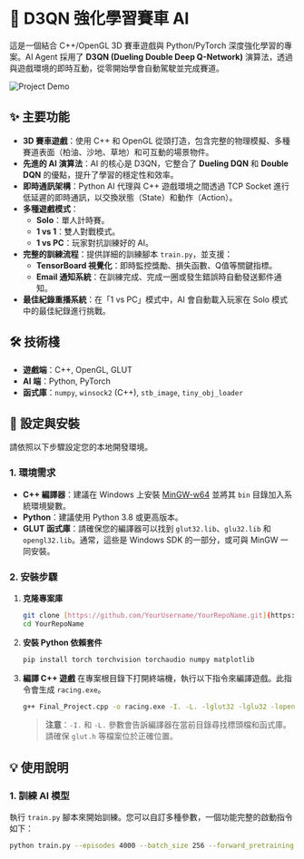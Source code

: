 # 🤖 D3QN 強化學習賽車 AI

這是一個結合 C++/OpenGL 3D 賽車遊戲與 Python/PyTorch 深度強化學習的專案。AI Agent 採用了 **D3QN (Dueling Double Deep Q-Network)** 演算法，透過與遊戲環境的即時互動，從零開始學會自動駕駛並完成賽道。

![Project Demo](https://googleusercontent.com/image_generation_content/0)

## ✨ 主要功能

* **3D 賽車遊戲**：使用 C++ 和 OpenGL 從頭打造，包含完整的物理模擬、多種賽道表面（柏油、沙地、草地）和可互動的場景物件。
* **先進的 AI 演算法**：AI 的核心是 D3QN，它整合了 **Dueling DQN** 和 **Double DQN** 的優點，提升了學習的穩定性和效率。
* **即時通訊架構**：Python AI 代理與 C++ 遊戲環境之間透過 TCP Socket 進行低延遲的即時通訊，以交換狀態（State）和動作（Action）。
* **多種遊戲模式**：
    * **Solo**：單人計時賽。
    * **1 vs 1**：雙人對戰模式。
    * **1 vs PC**：玩家對抗訓練好的 AI。
* **完整的訓練流程**：提供詳細的訓練腳本 `train.py`，並支援：
    * **TensorBoard 視覺化**：即時監控獎勵、損失函數、Q值等關鍵指標。
    * **Email 通知系統**：在訓練完成、完成一圈或發生錯誤時自動發送郵件通知。
* **最佳紀錄重播系統**：在「1 vs PC」模式中，AI 會自動載入玩家在 Solo 模式中的最佳紀錄進行挑戰。

## 🛠️ 技術棧

* **遊戲端**：C++, OpenGL, GLUT
* **AI 端**：Python, PyTorch
* **函式庫**：`numpy`, `winsock2` (C++), `stb_image`, `tiny_obj_loader`

## 🚀 設定與安裝

請依照以下步驟設定您的本地開發環境。

### 1. 環境需求

* **C++ 編譯器**：建議在 Windows 上安裝 [MinGW-w64](https://www.mingw-w64.org/) 並將其 `bin` 目錄加入系統環境變數。
* **Python**：建議使用 Python 3.8 或更高版本。
* **GLUT 函式庫**：請確保您的編譯器可以找到 `glut32.lib`、`glu32.lib` 和 `opengl32.lib`。通常，這些是 Windows SDK 的一部分，或可與 MinGW 一同安裝。

### 2. 安裝步驟

1.  **克隆專案庫**
    ```bash
    git clone [https://github.com/YourUsername/YourRepoName.git](https://github.com/YourUsername/YourRepoName.git)
    cd YourRepoName
    ```

2.  **安裝 Python 依賴套件**
    ```bash
    pip install torch torchvision torchaudio numpy matplotlib
    ```

3.  **編譯 C++ 遊戲**
    在專案根目錄下打開終端機，執行以下指令來編譯遊戲。此指令會生成 `racing.exe`。
    ```bash
    g++ Final_Project.cpp -o racing.exe -I. -L. -lglut32 -lglu32 -lopengl32 -lwinmm -lws2_32 -limm32
    ```
    > **注意**：`-I.` 和 `-L.` 參數會告訴編譯器在當前目錄尋找標頭檔和函式庫。請確保 `glut.h` 等檔案位於正確位置。

## 💡 使用說明

### 1. 訓練 AI 模型

執行 `train.py` 腳本來開始訓練。您可以自訂多種參數，一個功能完整的啟動指令如下：

```bash
python train.py --episodes 4000 --batch_size 256 --forward_pretraining --email_notifications --email_sender YOUR_EMAIL@gmail.com --email_recipient YOUR_EMAIL@gmail.com --email_password "xxxx xxxx xxxx xxxx" --notify_lap_completion --notify_training_completion --notify_errors
